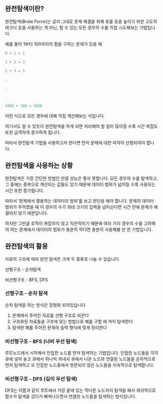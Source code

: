 ## 완전탐색이란?

완전탐색(Brute Force)는 글자 그대로 문제 해결을 위해 효율 등을 높이기 위한 고도의 테크닉 등을 사용하는 게 아닌, 할 수 있는 모든 경우의 수를 직접 시도해보는 기법입니다.

예를 들어 1부터 100까지의 합을 구하는 문제가 있을 때

```jsx
0 + 1 = 1

1 + 2 = 3

2 + 3 = 5

.

.

.

4950 + 100 = 5050
```

이런 식으로 모든 경우에 대해 직접 계산해보는 식입니다.

여기서도 알 수 있듯이 완전탐색을 하게 되면 처리해야 할 일이 많아질 수록 시간 복잡도 또한 급격하게 증가하게 됩니다.

따라서 완전탐색 기법을 사용하고자 한다면 먼저 문제에 대한 파악이 선행되어야 합니다.

## 완전탐색을 사용하는 상황

완전탐색은 가장 간단한 방법인 만큼 성능은 좋지 못합니다. 모든 경우의 수를 탐색하고, 그 중에는 중복으로 계산되는 값들도 있기 때문에 데이터 범위가 넓어질 수록 사용되는 시간 또한 증가됩니다.

따라서 ‘문제에서 활용하는 데이터의 범위’를 보고 판단을 해야 합니다. 문제의 데이터 범위가 주어졌을 때 이 경우의 수가 최대 크기의 입력을 넘어선다면 시간 안에 문제가 해결되지 않기 때문입니다.

하지만 그만큼 로직이 복잡하지 않고 직관적이기 때문에 여러 가지 경우의 수를 고려해야 하는 문제에서 데이터의 범위가 충분히 작다면 충분히 사용해볼 만 한 기법입니다.

## 완전탐색의 활용

자료의 구조에 따라 완전 탐색은 크게 두 종류로 나눌 수 있습니다

선형구조 - 순차탐색

비선형구조 - BFS, DFS

### 선형구조 - 순차 탐색

순차 탐색을 하는 방식은 정형화 되어있습니다

1. 문제에서 주어진 자료를 선형 구조로 바꾼다
2. 구조화된 자료들을 구조에 맞는 방법으로 해를 구할 때 까지 탐색한다
3. 탐색한 해를 주어진 문제의 출력 형식에 맞게 정리한다

### 비선형구조 - BFS (너비 우선 탐색)

루트노드에서 시작해서 인접한 노드를 먼저 탐색하는 기법입니다. 인접한 노드들을 각각 큐에 넣어 놓고 큐에서 하나씩 꺼내서 큐에서 나온 노드와 연결된 노드들을 순차적으로 먼저 탐색하고 또 인접한 노드중에서 방문되지 않은 노드들을 지속적으로 탐색합니다.

### 비선형구조 - DFS (깊이 우선 탐색)

DFS는 이름과 같이 루트에서 가장 끝에 있는 막다른 노드까지 탐색을 해서 재귀적으로 함수가 탐색을 갔다가 빠져나오면서 연결된 노드들을 탐색하는 방식입니다.
